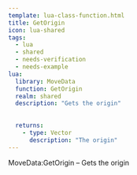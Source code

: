 ```yaml
---
template: lua-class-function.html
title: GetOrigin
icon: lua-shared
tags:
  - lua
  - shared
  - needs-verification
  - needs-example
lua:
  library: MoveData
  function: GetOrigin
  realm: shared
  description: "Gets the origin"
  
  
  returns:
    - type: Vector
      description: "The origin"
---
```


<div class="lua__search__keywords">
MoveData:GetOrigin &#x2013; Gets the origin
</div>
